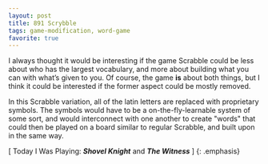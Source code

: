 ```yaml
---
layout: post
title: 891 Scrybble
tags: game-modification, word-game
favorite: true
---
```

I always thought it would be interesting if the game Scrabble could be less about who has the largest vocabulary, and more about building what you can with what’s given to you.  Of course, the game **is** about both things, but I think it could be interested if the former aspect could be mostly removed.

In this Scrabble variation, all of the latin letters are replaced with proprietary symbols.  The symbols would have to be a on-the-fly-learnable system of some sort, and would interconnect with one another to create "words" that could then be played on a board similar to regular Scrabble, and built upon in the same way.

[ Today I Was Playing: ***Shovel Knight*** and ***The Witness*** ]
{: .emphasis}
